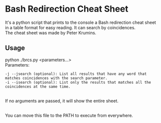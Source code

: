 # Bash Redirection Cheat Sheet

It's a python script that prints to the console a Bash redirection cheat sheet in a table format for easy reading.
It can search by coincidences.
<br>The cheat sheet was made by Peter Krumins.

## Usage
python ./brcs.py <parameters...> 
<br>Parameters:

    -j --jsearch (optional): List all results that have any word that matches coincidences with the search parameter.
    -i --isearch (optional): List only the results that matches all the coincidences at the same time.
<br>If no arguments are passed, it will show the entire sheet.


<br>You can move this file to the PATH to execute from everywhere.
